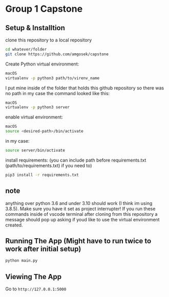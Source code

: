 # Group 1 Capstone

## Setup & Installtion

clone this repository to a local repository 
```bash
cd whatever/folder
git clone https://github.com/amgosek/capstone
```

Create Python virtual environment:
```bash
macOS
virtualenv -p python3 path/to/virenv_name
```
I put mine inside of the folder that holds this github repository so there was no path in my case the command looked like this:
```bash
macOS
virtualenv -p python3 server
```
enable virtual environment:
```bash
macOS
source <desired-path>/bin/activate
```
in my case:
```bash
source server/bin/activate
```

install requirements: (you can include path before requirements.txt (path/to/requirements.txt) if you need to)
```bash
pip3 install -r requirements.txt
```

## note

anything over python 3.6 and under 3.10 should work (I think im using 3.8.5). Make sure you have it set as project interrupter! If you run these commands inside of vscode terminal after cloning from this repository a message should pop up asking if youd like to use the virtual environment created.

## Running The App (Might have to run twice to work after initial setup)

```bash
python main.py
```

## Viewing The App

Go to `http://127.0.0.1:5000`


